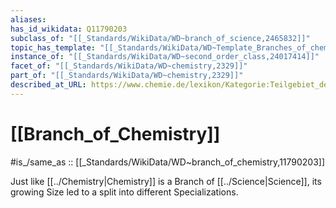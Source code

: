 ```yaml
---
aliases:
has_id_wikidata: Q11790203
subclass_of: "[[_Standards/WikiData/WD~branch_of_science,2465832]]"
topic_has_template: "[[_Standards/WikiData/WD~Template_Branches_of_chemistry,8085158]]"
instance_of: "[[_Standards/WikiData/WD~second_order_class,24017414]]"
facet_of: "[[_Standards/WikiData/WD~chemistry,2329]]"
part_of: "[[_Standards/WikiData/WD~chemistry,2329]]"
described_at_URL: https://www.chemie.de/lexikon/Kategorie:Teilgebiet_der_Chemie.html
---
```


# [[Branch_of_Chemistry]] 

#is_/same_as :: [[_Standards/WikiData/WD~branch_of_chemistry,11790203]] 

Just like [[../Chemistry|Chemistry]] is a Branch of [[../Science|Science]], its growing Size led to a split into different Specializations. 
